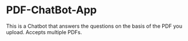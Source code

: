 # PDF-ChatBot-App
This is a Chatbot that answers the questions on the basis of the PDF you upload. Accepts multiple PDFs.
